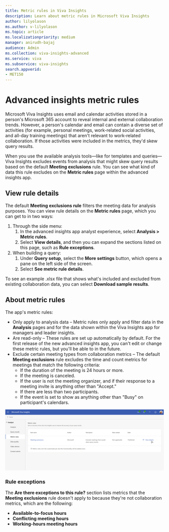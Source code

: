 ```yaml
---
title: Metric rules in Viva Insights
description: Learn about metric rules in Microsoft Viva Insights 
author: lilyolason
ms.author: v-lilyolason
ms.topic: article
ms.localizationpriority: medium 
manager: anirudh-bajaj
audience: Admin
ms.collection: viva-insights-advanced 
ms.service: viva 
ms.subservice: viva-insights 
search.appverid: 
- MET150 
---
```


# Advanced insights metric rules

Microsoft Viva Insights uses email and calendar activities stored in a person's Microsoft 365 account to reveal internal and external collaboration trends. However, a person's calendar and email can contain a diverse set of activities (for example, personal meetings, work-related social activities, and all-day training meetings) that aren't relevant to work-related collaboration. If those activities were included in the metrics, they'd skew query results.

When you use the available analysis tools—like for templates and queries—Viva Insights excludes events from analysis that might skew query results based on the default **Meeting exclusions** rule. You can see what kind of data this rule excludes on the **Metric rules** page within the advanced insights app.

## View rule details

The default **Meeting exclusions rule** filters the meeting data for analysis purposes. You can view rule details on the **Metric rules** page, which you can get to in two ways:

1. Through the side menu:
    1. In the advanced insights app analyst experience, select  **Analysis > Metric rules**.
    1. Select **View details**, and then you can expand the sections listed on this page, such as **Rule exceptions**.
1. When building a query:
    1. Under **Query setup**, select the **More settings** button, which opens a pane on the left side of the screen.
    1. Select **See metric rule details**.

To see an example .xlsx file that shows what's included and excluded from existing collaboration data, you can select **Download sample results**.

## About metric rules

The app's metric rules:

* Only apply to analysis data – Metric rules only apply and filter data in the **Analysis** pages and for the data shown within the Viva Insights app for managers and leader insights.
* Are read-only – These rules are set up automatically by default. For the first release of the new advanced insights app, you can't edit or change these metric rules, but you'll be able to in the future.
* Exclude certain meeting types from collaboration metrics – The default **Meeting exclusions** rule excludes the time and count metrics for meetings that match the following criteria:
    * If the duration of the meeting is 24 hours or more.
    * If the meeting is canceled.
    * If the user is not the meeting organizer, and if their response to a meeting invite is anything other than "Accept."
    * If there are less than two participants.
    * If the event is set to show as anything other than "Busy" on participant's calendars.

![Meeting exclusions rule](/viva/insights/advanced/images/meeting-exclusions-rule1.png)

### Rule exceptions

 The **Are there exceptions to this rule?** section lists metrics that the **Meeting exclusions** rule doesn't apply to because they're not collaboration metrics, which are the following:

* **Available-to-focus hours**
* **Conflicting meeting hours**
* **Working-hours meeting hours**
